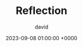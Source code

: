 ---
title: Reflection
author: david
categories: ['Reflection']
tags: ['Reflection', 'Growth']
description: Reflection of high school.
toc: True
date: 2023-09-08 01:00:00 +0000
---